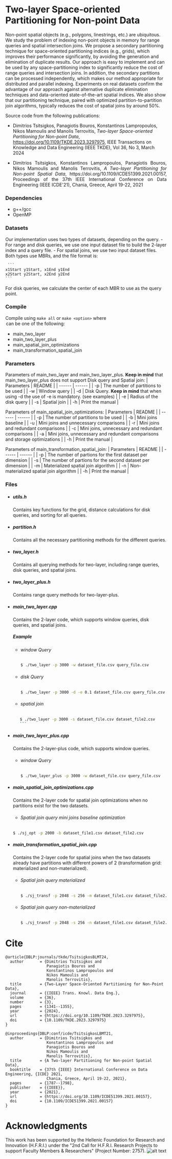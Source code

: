 # Two-layer Space-oriented Partitioning for Non-point Data

Non-point spatial objects (e.g., polygons, linestrings, etc.) are ubiquitous. We study the problem of indexing non-point
objects in memory for range queries and spatial intersection joins. We propose a secondary partitioning technique for space-oriented
partitioning indices (e.g., grids), which improves their performance significantly, by avoiding the generation and elimination of duplicate
results. Our approach is easy to implement and can be used by any space-partitioning index to significantly reduce the cost of range
queries and intersection joins. In addition, the secondary partitions can be processed independently, which makes our method
appropriate for distributed and parallel indexing. Experiments on real datasets confirm the advantage of our approach against
alternative duplicate elimination techniques and data-oriented state-of-the-art spatial indices. We also show that our partitioning
technique, paired with optimized partition-to-partition join algorithms, typically reduces the cost of spatial joins by around 50%.

Source code from the following publications:

- Dimitrios Tsitsigkos, Panagiotis Bouros, Konstantinos Lampropoulos, Nikos Mamoulis and Manolis Terrovitis, <i>Two-layer Space-oriented Partitioning for Non-point Data</i>, https://doi.org/10.1109/TKDE.2023.3297975, IEEE Transactions on Knowledge and Data Engineering (IEEE TKDE), Vol 36, No 3, March 2024
- <p align="justify"> Dimitrios Tsitsigkos, Konstantinos Lampropoulos, Panagiotis Bouros, Nikos Mamoulis and Manolis Terrovitis, <i>A Two-layer Partitioning for Non-point Spatial Data</i>, https://doi.org/10.1109/ICDE51399.2021.00157, Proceedings of the 37th IEEE International Conference on Data Engineering (IEEE ICDE'21), Chania, Greece, April 19-22, 2021</p>

### Dependencies
- g++/gcc 
- OpenMP

### Datasets
Our implementation uses two types of datasets, depending on the query.
    - For range and disk queries, we use one input dataset file to build the 2-layer index and a query file.
    - For spatial joins, we use two input dataset files.
Both types use MBRs, and the file format is:

     ```
    x1Start y1Start, x1End y1End
    x2Start y2Start, x2End y2End
    ```
    
For disk queries, we calculate the center of each MBR to use as the query point.

### Compile
Compile using ```make all``` or ```make <option>``` where <option> can be one of the following:
   - main_two_layer
   - main_two_layer_plus
   - main_spatial_join_optimizations
   - main_transformation_spatial_join

### Parameters
Parameters of main_two_layer and main_two_layer_plus. **Keep in mind** that main_two_layer_plus does not support Disk query and Spatial join:
| Parameters | README |
| ------ | ------ |
| -p | The number of partitions to be used |
| -w | Window query |
| -d | Disk Query. **Keep in mind** that when using -d the use of -e is mandatory. (see examples) |
| -e | Radius of the disk query |
| -s | Spatial join |
| -h | Print the manual |


Parameters of main_spatial_join_optimizations:
| Parameters | README |
| ------ | ------ |
| -p | The number of partitions to be used |
| -b | Mini joins baseline |
| -u | Mini joins and unnecessary comparisons |
| -r | Mini joins and redundant comparisons |
| -c | Mini joins, unnecessary and redundant comparisons |
| -a | Mini joins, unnecessary and redundant comparisons and storage optimizations |
| -h | Print the manual |

Parameters of main_transformation_spatial_join:
| Parameters | README |
| ------ | ------ |
| -p | The number of partions for the first dataset per dimension |
| -s | The number of partions for the second dataset per dimension |
| -m | Materialized spatial join algorithm |
| -n | Non-materialized spatial join algorithm |
| -h | Print the manual |


### Files
- #####  utils.h
    
    Contains key functions for the grid, distance calculations for disk queries, and sorting for all queries. 

- #####  partition.h
    
    Contains all the necessary partitioning methods for the different queries.  

- #####  two_layer.h
    
    Contains all querying methods for two-layer, including range queries, disk queries, and spatial joins.  

- #####  two_layer_plus.h
    
    Contains range query methods for two-layer-plus.

- #####  main_two_layer.cpp

    Contains the 2-layer code, which supports window queries, disk queries, and spatial joins.

    ##### Example 
    - ###### window Query
    
        ```sh
        $ ./two_layer -p 3000 -w dataset_file.csv query_file.csv
        ```
    - ###### disk Query
    
        ```sh
        $ ./two_layer -p 3000 -d -e 0.1 dataset_file.csv query_file.csv
        ```

     - ###### spatial join

     ```sh
        $ ./two_layer -p 3000 -s dataset_file.csv dataset_file2.csv
        ```

- #####  main_two_layer_plus.cpp

    Contains the 2-layer-plus code, which supports window queries.

    - ###### window Query
    
        ```sh
        $ ./two_layer_plus -p 3000 -w dataset_file.csv query_file.csv
        ```

- #####  main_spatial_join_optimizations.cpp
    
    Contains the 2-layer code for spatial join optimizations when no partitions exist for the two datasets.

    - ###### Spatial join query mini joins baseline optimization

    ```sh
    $ ./sj_opt -p 2000 -b dataset_file1.csv dataset_file2.csv
    ```


- #####  main_transformation_spatial_join.cpp

    Contains the 2-layer code for spatial joins when the two datasets already have partitions with different powers of 2 (transformation grid: materialized and non-materialized).

    - ###### Spatial join query materialized
    
        ```sh
        $ ./sj_transf -p 2048 -s 256 -m dataset_file1.csv dataset_file2.csv
        ```

     - ###### Spatial join query non-materialized
    
        ```sh
        $ ./sj_transf -p 2048 -s 256 -n dataset_file1.csv dataset_file2.csv
        ```

# Cite
```
@article{DBLP:journals/tkde/TsitsigkosBLMT24,
  author       = {Dimitrios Tsitsigkos and
                  Panagiotis Bouros and
                  Konstantinos Lampropoulos and
                  Nikos Mamoulis and
                  Manolis Terrovitis},
  title        = {Two-Layer Space-Oriented Partitioning for Non-Point Data},
  journal      = {{IEEE} Trans. Knowl. Data Eng.},
  volume       = {36},
  number       = {3},
  pages        = {1341--1355},
  year         = {2024},
  url          = {https://doi.org/10.1109/TKDE.2023.3297975},
  doi          = {10.1109/TKDE.2023.3297975}
}

@inproceedings{DBLP:conf/icde/TsitsigkosLBMT21,
  author       = {Dimitrios Tsitsigkos and
                  Konstantinos Lampropoulos and
                  Panagiotis Bouros and
                  Nikos Mamoulis and
                  Manolis Terrovitis},
  title        = {A Two-layer Partitioning for Non-point Spatial Data},
  booktitle    = {37th {IEEE} International Conference on Data Engineering, {ICDE} 2021,
                  Chania, Greece, April 19-22, 2021},
  pages        = {1787--1798},
  publisher    = {{IEEE}},
  year         = {2021},
  url          = {https://doi.org/10.1109/ICDE51399.2021.00157},
  doi          = {10.1109/ICDE51399.2021.00157}
}
```

# Acknowledgments
This work has been supported by the Hellenic Foundation for Research and Innovation (H.F.R.I.) under the "2nd Call for H.F.R.I. Research Projects to support Faculty Members & Researchers" (Project Number: 2757).
![alt text](https://github.com/dTsitsigkos/two-layer/blob/main/ELIDEK.jpeg)
